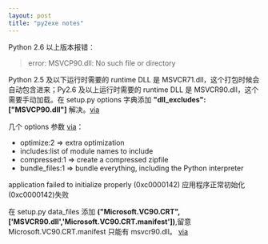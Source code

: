 ```yaml
---
layout: post
title: "py2exe notes"
---
```


Python 2.6 以上版本报错：

> error: MSVCP90.dll: No such file or directory

Python 2.5 及以下运行时需要的 runtime DLL 是 MSVCR71.dll，这个打包时候会自动包含进来；Py2.6 及以上运行时需要的 runtime DLL 是 MSVCR90.dll，这个需要手动加载。在 setup.py options 字典添加 **"dll_excludes": ["MSVCP90.dll"]** 解决。[via](http://www.py2exe.org/index.cgi/Tutorial#Step5)

几个 options 参数 [via](http://www.py2exe.org/index.cgi/ListOfOptions)：

- optimize:2 => extra optimization
- includes:list of module names to include
- compressed:1 => create a compressed zipfile
- bundle_files:1 => bundle everything, including the Python interpreter

application failed to initialize properly (0xc0000142) 应用程序正常初始化(0xc0000142)失败

在 setup.py data_files 添加 **("Microsoft.VC90.CRT", ['MSVCR90.dll','Microsoft.VC90.CRT.manifest'])**,留意 Microsoft.VC90.CRT.manifest <file name> 只能有 msvcr90.dll。 [via](http://www.py2exe.org/index.cgi/Tutorial#Step521)

